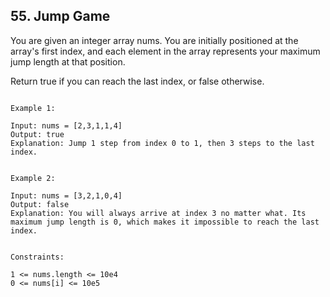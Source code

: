 ## 55. Jump Game

You are given an integer array nums.
You are initially positioned at the array's first index, and each element in the array represents your
maximum jump length at that position.

Return true if you can reach the last index, or false otherwise.

 
```

Example 1:

Input: nums = [2,3,1,1,4]
Output: true
Explanation: Jump 1 step from index 0 to 1, then 3 steps to the last index.


Example 2:

Input: nums = [3,2,1,0,4]
Output: false
Explanation: You will always arrive at index 3 no matter what. Its maximum jump length is 0, which makes it impossible to reach the last index.
 

Constraints:

1 <= nums.length <= 10e4
0 <= nums[i] <= 10e5

```